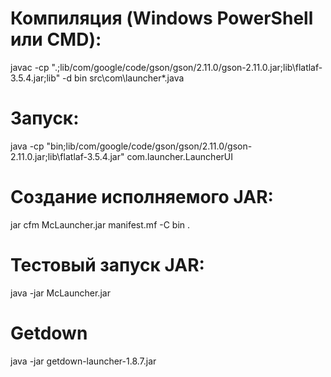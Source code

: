 # Компиляция (Windows PowerShell или CMD):
javac -cp ".;lib/com/google/code/gson/gson/2.11.0/gson-2.11.0.jar;lib\flatlaf-3.5.4.jar;lib" -d bin src\com\launcher\*.java

# Запуск:
java -cp "bin;lib/com/google/code/gson/gson/2.11.0/gson-2.11.0.jar;lib\flatlaf-3.5.4.jar" com.launcher.LauncherUI

# Создание исполняемого JAR:
jar cfm McLauncher.jar manifest.mf -C bin .

# Тестовый запуск JAR:
java -jar McLauncher.jar

# Getdown
java -jar getdown-launcher-1.8.7.jar